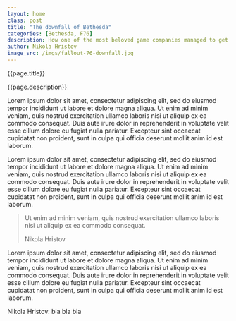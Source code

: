 ```yaml
---
layout: home
class: post
title: "The downfall of Bethesda"
categories: [Bethesda, F76]
description: How one of the most beloved game companies managed to get everybody angry...
author: Nikola Hristov
image_src: /imgs/fallout-76-downfall.jpg
---
```


<div class="post-header">
    <p class="post-title">{{page.title}}</p>
    <p class="post-description">{{page.description}}</p>
</div>

<div class="post-main">
 <p>Lorem ipsum dolor sit amet, consectetur adipiscing elit, sed do eiusmod tempor incididunt ut labore et dolore magna aliqua. Ut enim ad minim veniam, quis nostrud exercitation ullamco laboris nisi ut aliquip ex ea commodo consequat. Duis aute irure dolor in reprehenderit in voluptate velit esse cillum dolore eu fugiat nulla pariatur. Excepteur sint occaecat cupidatat non proident, sunt in culpa qui officia deserunt mollit anim id est laborum.</p>
 <p>Lorem ipsum dolor sit amet, consectetur adipiscing elit, sed do eiusmod tempor incididunt ut labore et dolore magna aliqua. Ut enim ad minim veniam, quis nostrud exercitation ullamco laboris nisi ut aliquip ex ea commodo consequat. Duis aute irure dolor in reprehenderit in voluptate velit esse cillum dolore eu fugiat nulla pariatur. Excepteur sint occaecat cupidatat non proident, sunt in culpa qui officia deserunt mollit anim id est laborum.</p>
<blockquote class="post-quote">
<p class="post-quote-quote">
    Ut enim ad minim veniam, quis nostrud exercitation ullamco laboris nisi ut aliquip ex ea commodo consequat.
</p>
<p class="post-quote-author">
Nikola Hristov
</p>
</blockquote>
 <p>Lorem ipsum dolor sit amet, consectetur adipiscing elit, sed do eiusmod tempor incididunt ut labore et dolore magna aliqua. Ut enim ad minim veniam, quis nostrud exercitation ullamco laboris nisi ut aliquip ex ea commodo consequat. Duis aute irure dolor in reprehenderit in voluptate velit esse cillum dolore eu fugiat nulla pariatur. Excepteur sint occaecat cupidatat non proident, sunt in culpa qui officia deserunt mollit anim id est laborum.</p>
</div>

<div class="about_author">
    <p>NIkola Hristov: bla bla bla</p>
</div>

